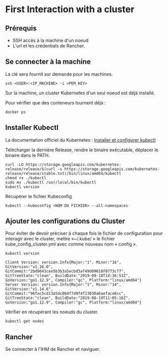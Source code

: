 # First Interaction with a cluster

## Prérequis

- SSH accès à la machine d'un noeud
- L'url et les crédentials de Rancher.

## Se connecter à la machine

La clé sera fournit sur demande pour les machines.

```
ssh <USER>:<IP_MACHINE> -i <PEM_KEY>
```
Sur la machine, un cluster Kubernetes d'un seul noeud est déjà installé.

Pour vérifier que des conteneurs tournent déjà : 

```
docker ps
```

## Installer Kubectl

La documentation officiel du Kubernetes : [Installer et configurer kubectl](https://kubernetes.io/fr/docs/tasks/tools/install-kubectl/)

Télécharger la dernière Release, rendre le binaire exécutable, déplacer le binaire dans le PATH.

```
curl -LO https://storage.googleapis.com/kubernetes-release/release/$(curl -s https://storage.googleapis.com/kubernetes-release/release/stable.txt)/bin/linux/amd64/kubectl
chmod +x ./kubectl
sudo mv ./kubectl /usr/local/bin/kubectl
kubectl version
```

Récupérer le fichier Kubeconfig 

```
kubectl --kubeconfig <NOM DU FICHIER> --all-namespaces
```

## Ajouter les configurations du Cluster

Pour éviter de devoir préciser à chaque fois le fichier de configuration pour interagir avec le cluster, mettre «~/.kube/ » le fichier kube_config_cluster.yml avec comme nouveau nom « config ».

```
kubectl version
```

```
Client Version: version.Info{Major:"1", Minor:"16", GitVersion:"v1.16.0", GitCommit:"2bd9643cee5b3b3a5ecbd3af49d09018f0773c77", GitTreeState:"clean", BuildDate:"2019-09-18T14:36:53Z", GoVersion:"go1.12.9", Compiler:"gc", Platform:"linux/amd64"}
Server Version: version.Info{Major:"1", Minor:"14", GitVersion:"v1.14.6", GitCommit:"96fac5cd13a5dc064f7d9f4f23030a6aeface6cc", GitTreeState:"clean", BuildDate:"2019-08-19T11:05:16Z", GoVersion:"go1.12.9", Compiler:"gc", Platform:"linux/amd64"}
```

Vérifier en récupérant les noeuds du cluster.

```
kubectl get nodes
```

## Rancher

Se connecter à l'IHM de Rancher et naviguer.

